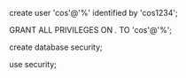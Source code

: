 create user 'cos'@'%' identified by 'cos1234';


GRANT ALL PRIVILEGES ON *.* TO 'cos'@'%';


create database security;


use security;
